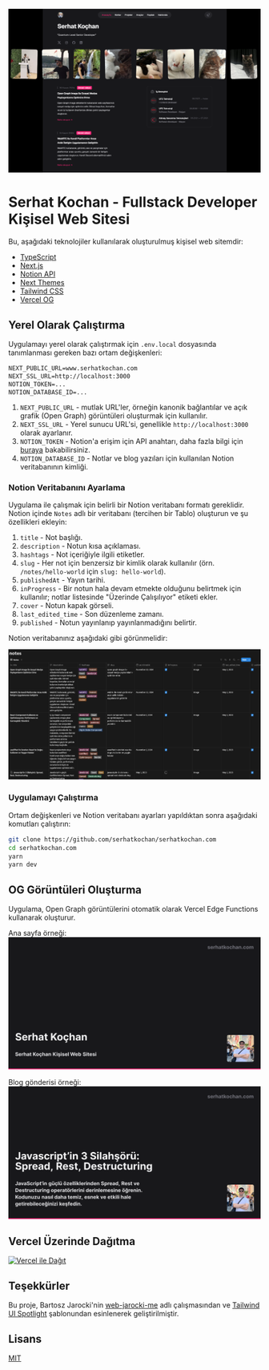 
![screenshot](screenshots/home.png)

# Serhat Kochan - Fullstack Developer Kişisel Web Sitesi

Bu, aşağıdaki teknolojiler kullanılarak oluşturulmuş kişisel web sitemdir:

- [TypeScript](https://www.typescriptlang.org/)
- [Next.js](https://nextjs.org/)
- [Notion API](https://developers.notion.com/)
- [Next Themes](https://github.com/pacocoursey/next-themes)
- [Tailwind CSS](https://tailwindcss.com)
- [Vercel OG](https://vercel.com/docs/concepts/functions/edge-functions/og-image-generation)

## Yerel Olarak Çalıştırma

Uygulamayı yerel olarak çalıştırmak için `.env.local` dosyasında tanımlanması gereken bazı ortam değişkenleri:

```plaintext
NEXT_PUBLIC_URL=www.serhatkochan.com
NEXT_SSL_URL=http://localhost:3000
NOTION_TOKEN=...
NOTION_DATABASE_ID=...
```

1. `NEXT_PUBLIC_URL` - mutlak URL'ler, örneğin kanonik bağlantılar ve açık grafik (Open Graph) görüntüleri oluşturmak için kullanılır.
2. `NEXT_SSL_URL` - Yerel sunucu URL'si, genellikle `http://localhost:3000` olarak ayarlanır.
3. `NOTION_TOKEN` - Notion'a erişim için API anahtarı, daha fazla bilgi için [buraya](https://developers.notion.com/docs/authorization) bakabilirsiniz.
4. `NOTION_DATABASE_ID` - Notlar ve blog yazıları için kullanılan Notion veritabanının kimliği.

### Notion Veritabanını Ayarlama

Uygulama ile çalışmak için belirli bir Notion veritabanı formatı gereklidir. Notion içinde `Notes` adlı bir veritabanı (tercihen bir Tablo) oluşturun ve şu özellikleri ekleyin:

1. `title` - Not başlığı.
2. `description` - Notun kısa açıklaması.
3. `hashtags` - Not içeriğiyle ilgili etiketler.
4. `slug` - Her not için benzersiz bir kimlik olarak kullanılır (örn. `/notes/hello-world` için `slug: hello-world`).
5. `publishedAt` - Yayın tarihi.
6. `inProgress` - Bir notun hala devam etmekte olduğunu belirtmek için kullanılır; notlar listesinde "Üzerinde Çalışılıyor" etiketi ekler.
7. `cover` - Notun kapak görseli.
8. `last_edited_time` - Son düzenleme zamanı.
9. `published` - Notun yayınlanıp yayınlanmadığını belirtir.

Notion veritabanınız aşağıdaki gibi görünmelidir:

![notion](screenshots/notion.png)

### Uygulamayı Çalıştırma

Ortam değişkenleri ve Notion veritabanı ayarları yapıldıktan sonra aşağıdaki komutları çalıştırın:

```bash
git clone https://github.com/serhatkochan/serhatkochan.com
cd serhatkochan.com
yarn
yarn dev
```

## OG Görüntüleri Oluşturma

Uygulama, Open Graph görüntülerini otomatik olarak Vercel Edge Functions kullanarak oluşturur.

Ana sayfa örneği:
![ana sayfa OG görüntüsü](screenshots/home-og.png)

Blog gönderisi örneği:
![blog gönderisi OG görüntüsü](screenshots/note-og.png)

## Vercel Üzerinde Dağıtma

[![Vercel ile Dağıt](https://vercel.com/button)](https://vercel.com/new/clone?repository-url=https%3A%2F%2Fgithub.com%2Fserhatkochan%2Fserhatkochan.com)

## Teşekkürler

Bu proje, Bartosz Jarocki'nin [web-jarocki-me](https://github.com/BartoszJarocki/web-jarocki-me) adlı çalışmasından
ve [Tailwind UI Spotlight](https://tailwindui.com/templates/spotlight)  şablonundan esinlenerek geliştirilmiştir.

## Lisans

[MIT](https://choosealicense.com/licenses/mit/)
